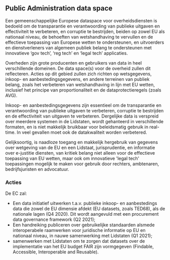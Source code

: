 ## Public Administration data space

Een gemeenschappelijke Europese dataspace voor overheidsdiensten is bedoeld om de transparantie en verantwoording van publieke uitgaven en effectiviteit te verbeteren, en corruptie te bestrijden, beiden op zowel EU als nationaal niveau, de behoeften van wetshandhaving te vervullen en de effectieve toepassing van Europese wetten te ondersteunen, en uitvoerders en dienstverleners van algemeen publiek belang te ondersteunen met innovatieve ‘gov tech’, ‘reg tech’ en ‘legal tech’ applicaties.

Overheden zijn grote producenten en gebruikers van data in heel verschillende domeinen. De data space(s) voor de overheid zullen dit reflecteren. Acties op dit gebied zullen zich richten op wetsgegevens, inkoop- en aanbestedingsgegevens, en andere terreinen van publiek belang, zoals het verbeteren van wetshandhaving in lijn met EU wetten, inclusief het principe van proportionaliteit en de dataprotectieregels (zoals AVG).

Inkoop- en aanbestedingsgegevens zijn essentieel om de transparantie en verantwoording van publieke uitgaven te verbeteren, corruptie te bestrijden en de effectiviteit van uitgaven te verbeteren.  Dergelijke data is verspreid over meerdere systemen in de Lidstaten, wordt gehanteerd in verschillende formaten, en is niet makkelijk bruikbaar voor beleidsmatig gebruik in real-time. In veel gevallen moet ook de datakwaliteit worden verbetered.

Gelijksoortig, is naadloze toegang en makkelijk hergebruik van gegevens over wetgeving van de EU en een Lidstaat, jurisprudentie, en informatie over e-justitie diensten, van kritiek belang niet alleen voor de effectieve toepassing van EU wetten, maar ook om innovatieve 'legal tech' toepassingen mogelijk te maken voor gebruik door rechters, ambtenaren, bedrijfsjuristen en advocatuur.

### Acties
De EC zal:

* Een data initiatief uitwerken t.a.v. publieke inkoop- en aanbestedings data die zowel de EU dimensie afdekt (EU datasets, zoals TED68), als de nationale lagen (Q4 2020). Dit wordt aangevuld met een procurement data governance framework (Q2 2021);
* Een handreiking publiceren over gebruikelijke standaarden alsmede interoperabele raamwerken voor juridische informatie op EU en nationaal niveau, in nauwe samenwerking met Lidstaten (Q1 2021);
* samenwerken met Lidstaten om te zorgen dat datasets over de implementatie van het EU budget FAIR zijn vormgegeven (Findable, Accessible, Interoperable and Reusable).

